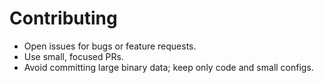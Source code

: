 # Contributing

- Open issues for bugs or feature requests.
- Use small, focused PRs.
- Avoid committing large binary data; keep only code and small configs.
